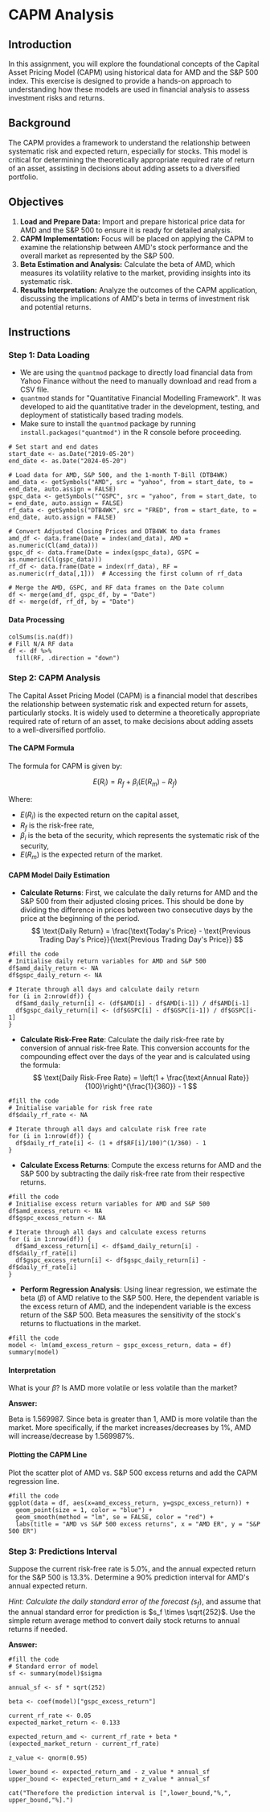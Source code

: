 # CAPM Analysis

## Introduction

In this assignment, you will explore the foundational concepts of the Capital Asset Pricing Model (CAPM) using historical data for AMD and the S&P 500 index. This exercise is designed to provide a hands-on approach to understanding how these models are used in financial analysis to assess investment risks and returns.

## Background

The CAPM provides a framework to understand the relationship between systematic risk and expected return, especially for stocks. This model is critical for determining the theoretically appropriate required rate of return of an asset, assisting in decisions about adding assets to a diversified portfolio.

## Objectives

1.  **Load and Prepare Data:** Import and prepare historical price data for AMD and the S&P 500 to ensure it is ready for detailed analysis.
2.  **CAPM Implementation:** Focus will be placed on applying the CAPM to examine the relationship between AMD's stock performance and the overall market as represented by the S&P 500.
3.  **Beta Estimation and Analysis:** Calculate the beta of AMD, which measures its volatility relative to the market, providing insights into its systematic risk.
4.  **Results Interpretation:** Analyze the outcomes of the CAPM application, discussing the implications of AMD's beta in terms of investment risk and potential returns.

## Instructions

### Step 1: Data Loading

-   We are using the `quantmod` package to directly load financial data from Yahoo Finance without the need to manually download and read from a CSV file.
-   `quantmod` stands for "Quantitative Financial Modelling Framework". It was developed to aid the quantitative trader in the development, testing, and deployment of statistically based trading models.
-   Make sure to install the `quantmod` package by running `install.packages("quantmod")` in the R console before proceeding.

```{r load-data}
# Set start and end dates
start_date <- as.Date("2019-05-20")
end_date <- as.Date("2024-05-20")

# Load data for AMD, S&P 500, and the 1-month T-Bill (DTB4WK)
amd_data <- getSymbols("AMD", src = "yahoo", from = start_date, to = end_date, auto.assign = FALSE)
gspc_data <- getSymbols("^GSPC", src = "yahoo", from = start_date, to = end_date, auto.assign = FALSE)
rf_data <- getSymbols("DTB4WK", src = "FRED", from = start_date, to = end_date, auto.assign = FALSE)

# Convert Adjusted Closing Prices and DTB4WK to data frames
amd_df <- data.frame(Date = index(amd_data), AMD = as.numeric(Cl(amd_data)))
gspc_df <- data.frame(Date = index(gspc_data), GSPC = as.numeric(Cl(gspc_data)))
rf_df <- data.frame(Date = index(rf_data), RF = as.numeric(rf_data[,1]))  # Accessing the first column of rf_data

# Merge the AMD, GSPC, and RF data frames on the Date column
df <- merge(amd_df, gspc_df, by = "Date")
df <- merge(df, rf_df, by = "Date")
```

#### Data Processing

```{r data}
colSums(is.na(df))
# Fill N/A RF data
df <- df %>%
  fill(RF, .direction = "down") 
```

### Step 2: CAPM Analysis

The Capital Asset Pricing Model (CAPM) is a financial model that describes the relationship between systematic risk and expected return for assets, particularly stocks. It is widely used to determine a theoretically appropriate required rate of return of an asset, to make decisions about adding assets to a well-diversified portfolio.

#### The CAPM Formula

The formula for CAPM is given by:

$$ E(R_i) = R_f + \beta_i (E(R_m) - R_f) $$

Where:

-   $E(R_i)$ is the expected return on the capital asset,
-   $R_f$ is the risk-free rate,
-   $\beta_i$ is the beta of the security, which represents the systematic risk of the security,
-   $E(R_m)$ is the expected return of the market.

#### CAPM Model Daily Estimation

-   **Calculate Returns**: First, we calculate the daily returns for AMD and the S&P 500 from their adjusted closing prices. This should be done by dividing the difference in prices between two consecutive days by the price at the beginning of the period. $$
    \text{Daily Return} = \frac{\text{Today's Price} - \text{Previous Trading Day's Price}}{\text{Previous Trading Day's Price}}
    $$

```{r return}
#fill the code
# Initialise daily return variables for AMD and S&P 500
df$amd_daily_return <- NA
df$gspc_daily_return <- NA

# Iterate through all days and calculate daily return
for (i in 2:nrow(df)) {
  df$amd_daily_return[i] <- (df$AMD[i] - df$AMD[i-1]) / df$AMD[i-1]
  df$gspc_daily_return[i] <- (df$GSPC[i] - df$GSPC[i-1]) / df$GSPC[i-1]
}
```

-   **Calculate Risk-Free Rate**: Calculate the daily risk-free rate by conversion of annual risk-free Rate. This conversion accounts for the compounding effect over the days of the year and is calculated using the formula: $$
    \text{Daily Risk-Free Rate} = \left(1 + \frac{\text{Annual Rate}}{100}\right)^{\frac{1}{360}} - 1
    $$

```{r riskfree}
#fill the code
# Initialise variable for risk free rate
df$daily_rf_rate <- NA

# Iterate through all days and calculate risk free rate
for (i in 1:nrow(df)) {
  df$daily_rf_rate[i] <- (1 + df$RF[i]/100)^(1/360) - 1
}
```

-   **Calculate Excess Returns**: Compute the excess returns for AMD and the S&P 500 by subtracting the daily risk-free rate from their respective returns.

```{r excess return}
#fill the code
# Initialise excess return variables for AMD and S&P 500
df$amd_excess_return <- NA
df$gspc_excess_return <- NA

# Iterate through all days and calculate excess returns
for (i in 1:nrow(df)) {
  df$amd_excess_return[i] <- df$amd_daily_return[i] - df$daily_rf_rate[i]
  df$gspc_excess_return[i] <- df$gspc_daily_return[i] - df$daily_rf_rate[i]
}
```

-   **Perform Regression Analysis**: Using linear regression, we estimate the beta ($\beta$) of AMD relative to the S&P 500. Here, the dependent variable is the excess return of AMD, and the independent variable is the excess return of the S&P 500. Beta measures the sensitivity of the stock's returns to fluctuations in the market.

```{r lm}
#fill the code
model <- lm(amd_excess_return ~ gspc_excess_return, data = df)
summary(model)
```

#### Interpretation

What is your $\beta$? Is AMD more volatile or less volatile than the market?

**Answer:**

Beta is 1.569987. Since beta is greater than 1, AMD is more volatile than the market. More specifically, if the market increases/decreases by 1%, AMD will increase/decrease by 1.569987%.


#### Plotting the CAPM Line

Plot the scatter plot of AMD vs. S&P 500 excess returns and add the CAPM regression line.

```{r plot}
#fill the code
ggplot(data = df, aes(x=amd_excess_return, y=gspc_excess_return)) +
  geom_point(size = 1, color = "blue") +
  geom_smooth(method = "lm", se = FALSE, color = "red") +
  labs(title = "AMD vs S&P 500 excess returns", x = "AMD ER", y = "S&P 500 ER")
```

### Step 3: Predictions Interval

Suppose the current risk-free rate is 5.0%, and the annual expected return for the S&P 500 is 13.3%. Determine a 90% prediction interval for AMD's annual expected return.

*Hint: Calculate the daily standard error of the forecast (*$s_f$), and assume that the annual standard error for prediction is $s_f \times \sqrt{252}$. Use the simple return average method to convert daily stock returns to annual returns if needed.

**Answer:**

```{r pi}
#fill the code
# Standard error of model
sf <- summary(model)$sigma

annual_sf <- sf * sqrt(252)

beta <- coef(model)["gspc_excess_return"]

current_rf_rate <- 0.05
expected_market_return <- 0.133

expected_return_amd <- current_rf_rate + beta * (expected_market_return - current_rf_rate)

z_value <- qnorm(0.95)

lower_bound <- expected_return_amd - z_value * annual_sf
upper_bound <- expected_return_amd + z_value * annual_sf

cat("Therefore the prediction interval is [",lower_bound,"%,", upper_bound,"%].")
```
